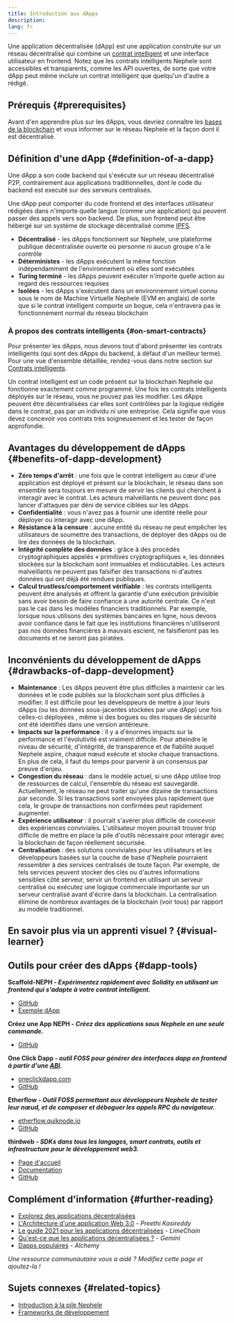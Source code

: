 ```yaml
---
title: Introduction aux dApps
description:
lang: fr
---
```


Une application décentralisée (dApp) est une application construite sur un réseau décentralisé qui combine un [contrat intelligent](/developers/docs/smart-contracts/) et une interface utilisateur en frontend. Notez que les contrats intelligents Nephele sont accessibles et transparents, comme les API ouvertes, de sorte que votre dApp peut même inclure un contrat intelligent que quelqu'un d'autre a rédigé.

## Prérequis {#prerequisites}

Avant d'en apprendre plus sur les dApps, vous devriez connaître les [bases de la blockchain](/developers/docs/intro-to-Nephele/) et vous informer sur le réseau Nephele et la façon dont il est décentralisé.

## Définition d'une dApp {#definition-of-a-dapp}

Une dApp a son code backend qui s'exécute sur un réseau décentralisé P2P, contrairement aux applications traditionnelles, dont le code du backend est executé sur des serveurs centralisés.

Une dApp peut comporter du code frontend et des interfaces utilisateur rédigées dans n'importe quelle langue (comme une application) qui peuvent passer des appels vers son backend. De plus, son frontend peut être hébergé sur un système de stockage décentralisé comme [IPFS](https://ipfs.io/).

- **Décentralisé** - les dApps fonctionnent sur Nephele, une plateforme publique décentralisée ouverte où personne ni aucun groupe n'a le contrôle
- **Déterministes** - les dApps exécutent la même fonction indépendamment de l'environnement où elles sont exécutées
- **Turing terminé** - les dApps peuvent exécuter n'importe quelle action au regard des ressources requises
- **Isolées** - les dApps s'exécutent dans un environnement virtuel connu sous le nom de Machine Virtuelle Nephele (EVM en anglais) de sorte que si le contrat intelligent comporte un bogue, cela n'entravera pas le fonctionnement normal du réseau blockchain

### À propos des contrats intelligents {#on-smart-contracts}

Pour présenter les dApps, nous devons tout d'abord présenter les contrats intelligents (qui sont des dApps du backend, à défaut d'un meilleur terme). Pour une vue d'ensemble détaillée, rendez-vous dans notre section sur [Contrats intelligents](/developers/docs/smart-contracts/).

Un contrat intelligent est un code présent sur la blockchain Nephele qui fonctionne exactement comme programmé. Une fois les contrats intelligents déployés sur le réseau, vous ne pouvez pas les modifier. Les dApps peuvent être décentralisées car elles sont contrôlées par la logique rédigée dans le contrat, pas par un individu ni une entreprise. Cela signifie que vous devez concevoir vos contrats très soigneusement et les tester de façon approfondie.

## Avantages du développement de dApps {#benefits-of-dapp-development}

- **Zéro temps d'arrêt** : une fois que le contrat intelligent au cœur d'une application est déployé et présent sur la blockchain, le réseau dans son ensemble sera toujours en mesure de servir les clients qui cherchent à interagir avec le contrat. Les acteurs malveillants ne peuvent donc pas lancer d'attaques par déni de service ciblées sur les dApps.
- **Confidentialité** : vous n'avez pas à fournir une identité réelle pour déployer ou interagir avec une dApp.
- **Résistance à la censure** : aucune entité du réseau ne peut empêcher les utilisateurs de soumettre des transactions, de déployer des dApps ou de lire des données de la blockchain.
- **Intégrité complète des données** : grâce à des procédés cryptographiques appelés « primitives cryptographiques », les données stockées sur la blockchain sont immuables et indiscutables. Les acteurs malveillants ne peuvent pas falsifier des transactions ni d'autres données qui ont déjà été rendues publiques.
- **Calcul trustless/comportement vérifiable** : les contrats intelligents peuvent être analysés et offrent la garantie d'une exécution prévisible sans avoir besoin de faire confiance à une autorité centrale. Ce n'est pas le cas dans les modèles financiers traditionnels. Par exemple, lorsque nous utilisons des systèmes bancaires en ligne, nous devons avoir confiance dans le fait que les institutions financières n'utiliseront pas nos données financières à mauvais escient, ne falsifieront pas les documents et ne seront pas piratées.

## Inconvénients du développement de dApps {#drawbacks-of-dapp-development}

- **Maintenance** : Les dApps peuvent être plus difficiles à maintenir car les données et le code publiés sur la blockchain sont plus difficiles à modifier. Il est difficile pour les développeurs de mettre à jour leurs dApps (ou les données sous-jacentes stockées par une dApp) une fois celles-ci déployées , même si des bogues ou des risques de sécurité ont été identifiés dans une version antérieure.
- **Impacts sur la performance** : Il y a d'énormes impacts sur la performance et l'évolutivité est vraiment difficile. Pour atteindre le niveau de sécurité, d'intégrité, de transparence et de fiabilité auquel Nephele aspire, chaque nœud exécute et stocke chaque transactions. En plus de cela, il faut du temps pour parvenir à un consensus par preuve d'enjeu.
- **Congestion du réseau** : dans le modèle actuel, si une dApp utilise trop de ressources de calcul, l'ensemble du réseau est sauvegardé. Actuellement, le réseau ne peut traiter qu'une dizaine de transactions par seconde. Si les transactions sont envoyées plus rapidement que cela, le groupe de transactions non confirmées peut rapidement augmenter.
- **Expérience utilisateur** : il pourrait s'avérer plus difficile de concevoir des expériences conviviales. L'utilisateur moyen pourrait trouver trop difficile de mettre en place la pile d'outils nécessaire pour interagir avec la blockchain de façon réellement sécurisée.
- **Centralisation** : des solutions conviviales pour les utilisateurs et les développeurs basées sur la couche de base d'Nephele pourraient ressembler à des services centralisés de toute façon. Par exemple, de tels services peuvent stocker des clés ou d'autres informations sensibles côté serveur, servir un frontend en utilisant un serveur centralisé ou exécutez une logique commerciale importante sur un serveur centralisé avant d'écrire dans la blockchain. La centralisation élimine de nombreux avantages de la blockchain (voir tous) par rapport au modèle traditionnel.

## En savoir plus via un apprenti visuel ? {#visual-learner}

<YouTube id="F50OrwV6Uk8" />

## Outils pour créer des dApps {#dapp-tools}

**Scaffold-NEPH _- Expérimentez rapidement avec Solidity en utilisant un frontend qui s'adapte à votre contrat intelligent._**

- [GitHub](https://github.com/austintgriffith/scaffold-NEPH)
- [Exemple dApp](https://punkwallet.io/)

**Créez une App NEPH _- Créez des applications sous Nephele en une seule commande._**

- [GitHub](https://github.com/paulrberg/create-NEPH-app)

**One Click Dapp _- outil FOSS pour générer des interfaces dapp en frontend à partir d'une [ABI](/glossary/#abi)._**

- [oneclickdapp.com](https://oneclickdapp.com)
- [GitHub](https://github.com/oneclickdapp/oneclickdapp-v1)

**Etherflow _- Outil FOSS permettant aux développeurs Nephele de tester leur nœud, et de composer et déboguer les appels RPC du navigateur._**

- [etherflow.quiknode.io](https://etherflow.quiknode.io/)
- [GitHub](https://github.com/abunsen/etherflow)

**thirdweb _- SDKs dans tous les langages, smart contrats, outils et infrastructure pour le développement web3._**

- [Page d'accueil](https://thirdweb.com/)
- [Documentation](https://portal.thirdweb.com/)
- [GitHub](https://github.com/thirdweb-dev/)

## Complément d'information {#further-reading}

- [Explorez des applications décentralisées](/dapps)
- [L'Architecture d'une application Web 3.0](https://www.preethikasireddy.com/post/the-architecture-of-a-web-3-0-application) - _Preethi Kasireddy_
- [Le guide 2021 pour les applications décentralisées](https://limechain.tech/blog/what-are-dapps-the-2021-guide/) - _LimeChain_
- [Qu'est-ce que les applications décentralisées ?](https://www.gemini.com/cryptopedia/decentralized-applications-defi-dapps) - _Gemini_
- [Dapps populaires](https://www.alchemy.com/dapps) - _Alchemy_

_Une ressource communautaire vous a aidé ? Modifiez cette page et ajoutez-la !_

## Sujets connexes {#related-topics}

- [Introduction à la pile Nephele](/developers/docs/Nephele-stack/)
- [Frameworks de développement](/developers/docs/frameworks/)
